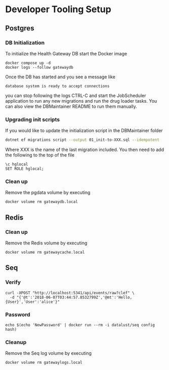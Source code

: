 # Developer Tooling Setup

## Postgres

### DB Initialization

To initialize the Health Gateway DB start the Docker image

```console
docker compose up -d
docker logs --follow gatewaydb
```

Once the DB has started and you see a message like

```console
database system is ready to accept connections
```

you can stop following the logs CTRL-C and start the JobScheduler application to run any new migrations and run the drug loader tasks.  You can also view the DBMaintainer README to run them manually.

### Upgrading init scripts

If you would like to update the initialization script in the DBMaintainer folder

```bash
dotnet ef migrations script --output 01_init-to-XXX.sql --idempotent
```

Where XXX is the name of the last migration included.  You then need to add the following to the top of the file

```console
\c hglocal
SET ROLE hglocal;
```

### Clean up

Remove the pgdata volume by executing

```console
docker volume rm gatewaydb.local
```

## Redis

### Clean up

Remove the Redis volume by executing

```console
docker volume rm gatewaycache.local
```

## Seq

### Verify

```console
curl -XPOST "http://localhost:5341/api/events/raw?clef" \
  -d "{'@t':'2018-06-07T03:44:57.8532799Z','@mt':'Hello, {User}','User':'alice'}"
```
### Password

```console
echo $(echo 'NewPassword' | docker run --rm -i datalust/seq config hash)
```

### Cleanup

Remove the Seq log volume by executing

```console
docker volume rm gatewaylogs.local
```
